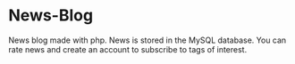 # News-Blog
News blog made with php. News is stored in the MySQL database. You can rate news and create an account to subscribe to tags of interest.
